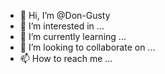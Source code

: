 - 👋 Hi, I’m @Don-Gusty
- 👀 I’m interested in ...
- 🌱 I’m currently learning ...
- 💞️ I’m looking to collaborate on ...
- 📫 How to reach me ...

<!---
Don-Gusty/Don-Gusty is a ✨ special ✨ repository because its `README.md` (this file) appears on your GitHub profile.
You can click the Preview link to take a look at your changes.
--->
